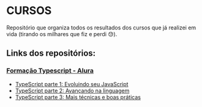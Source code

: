 # CURSOS
 Repositório que organiza todos os resultados dos cursos que já realizei em vida (tirando os milhares que fiz e perdi :sweat:).
 
 ## Links dos repositórios:
 
 ### [Formação Typescript - Alura](https://www.alura.com.br/formacao-typescript)
- [TypeScript parte 1: Evoluindo seu JavaScript](https://github.com/piedroalex/curso-typescript-parte-1)
- [TypeScript parte 2: Avançando na linguagem](https://github.com/piedroalex/curso-typescript-parte-2)
- [TypeScript parte 3: Mais técnicas e boas práticas](https://github.com/piedroalex/curso-typescript-parte-3)
